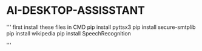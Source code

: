 # AI-DESKTOP-ASSISSTANT


'''
first install these files in CMD
pip install pyttsx3
pip install secure-smtplib
pip install wikipedia
pip install SpeechRecognition

'''
